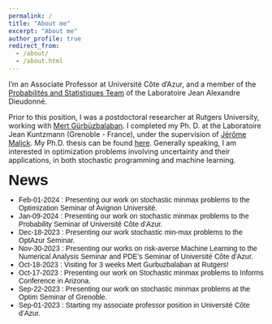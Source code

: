 ```yaml
---
permalink: /
title: "About me"
excerpt: "About me"
author_profile: true
redirect_from:
  - /about/
  - /about.html
---
```


<!-- ***I’m on the market for a postdoc position!*** -->

I’m an Associate Professor at Université Côte d’Azur, and a member of the [Probabilités and Statistiques Team](https://math.univ-cotedazur.fr) of the Laboratoire Jean Alexandre Dieudonné.

Prior to this position, I was a postdoctoral researcher at Rutgers University, working with [Mert Gürbüzbalaban](https://scholar.google.fr/citations?hl=fr&user=m-nZ7MgAAAAJ). I completed my Ph. D. at the Laboratoire Jean Kuntzmann (Grenoble - France), under the supervision of [Jérôme Malick](https://ljk.imag.fr/membres/Jerome.Malick/). My Ph.D. thesis can be found [here](/files/phd_thesis.pdf). Generally speaking, I am interested in optimization problems involving uncertainty and their applications, in both stochastic programming and machine learning.

<!-- I am also in charge of the optimization reading group [GORGeous](https://sites.google.com/view/gorgeous-optim/) that happens every friday at LJK. If you are interested, feel free to contact me! -->

<!-- <table style="border-collapse: collapse;">
 <tr style="border-style: hidden">
    <td style="border-style: hidden"><b style="font-size:30px; font-family:'Lora, sans-serif'" >Interests</b></td>
    <td style="border-style: hidden"><b style="font-size:30px; font-family:'Lora, sans-serif'">Education</b></td>
 </tr>
 <tr style="border-style: hidden">
    <td style="border-style: hidden">
      <ul>
        <li><i class="fa-li fas fa-burn"></i>Stochastic Optimization</li>
        <li><i class="fa-li fas fa-burn"></i>Distributed Optimization</li>
        <li><i class="fa-li fas fa-burn"></i>Safe Machine Learning</li>
      </ul>
    </td>
    <td style="border-style: hidden">
    <ul class="fa-ul">
	<li><i class="fa-li fas fa-graduation-cap"></i>  PhD from Université Grenoble Alpes</li>
      <li><i class="fa-li fas fa-graduation-cap"></i>MSc in Machine Learning from Université Grenoble Alpes</li>
      <li><i class="fa-li fas fa-graduation-cap"></i>Engineer degree from ENSIMAG</li>
    </ul>
    </td>
 </tr>
</table> -->


<div style="font-family: Arial, sans-serif;">
    <b style="font-size:30px; font-family: 'Lora', sans-serif; margin-bottom: 10px; display: block;">News</b>
    <ul style="list-style-type: square; padding-left: 20px;">
        <li>
            Feb-01-2024 : Presenting our work on stochastic minmax problems to the Optimization Seminar of Avignon Université.
        </li>                  
        <li>
            Jan-09-2024 : Presenting our work on stochastic minmax problems to the Probability Seminar of Université Côte d’Azur.
        </li>
        <li>
            Dec-18-2023 : Presenting our work stochastic min-max problems to the OptAzur Seminar.
        </li>
        <li>
            Nov-30-2023 : Presenting our works on risk-averse Machine Learning to the Numerical Analysis Seminar and PDE’s Seminar of Université Côte d’Azur.
        </li>
        <li>
            Oct-18-2023 : Visiting for 3 weeks Mert Gurbuzbalaban at Rutgers!
        </li>
        <li>
            Oct-17-2023 : Presenting our work on Stochastic minmax problems to Informs Conference in Arizona.
        </li>
        <li>
            Sep-22-2023 : Presenting our work on stochastic minmax problems at the Optim Seminar of Grenoble.
        </li>
        <li>
            Sep-01-2023 : Starting my associate professor position in Université Côte d’Azur.
        </li>
    </ul>
</div>
